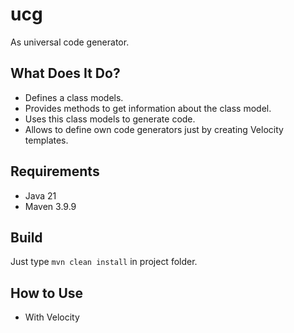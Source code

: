 # ucg

As universal code generator.


## What Does It Do?

* Defines a class models.
* Provides methods to get information about the class model.
* Uses this class models to generate code.
* Allows to define own code generators just by creating Velocity templates.


## Requirements

* Java 21
* Maven 3.9.9


## Build

Just type `mvn clean install` in project folder.


## How to Use

* With Velocity